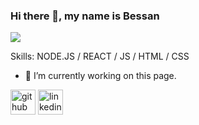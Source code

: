 ### Hi there 👋, my name is Bessan
![](https://cdn.al-ain.com/images/2018/5/23/127-134613-best-laptops-programmers_700x400.jpeg)


Skills: NODE.JS / REACT / JS / HTML / CSS

- 🔭 I’m currently working on this page. 


[<img src='https://cdn.jsdelivr.net/npm/simple-icons@3.0.1/icons/github.svg' alt='github' height='40'>](https://github.com/bessantomeh)  [<img src='https://cdn.jsdelivr.net/npm/simple-icons@3.0.1/icons/linkedin.svg' alt='linkedin' height='40'>](https://www.linkedin.com/in/bessan-tomeh/)  








